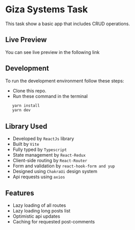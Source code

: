 # Giza Systems Task

This task show a basic app that includes CRUD operations.

## Live Preview
You can see live preview in the following link

## Development
To run the development environment follow these steps:
- Clone this repo.
- Run these command in the terminal
 ```bash
	yarn install
	yarn dev
```

## Library Used

- Developed by `ReactJs` library
- Built by `Vite`
- Fully typed by `Typescript`
- State management by `React-Redux`
- Client-side routing by `React-Router`
- Form and validation by `react-hook-form and yup`
- Designed using `ChakraUi` design system
- Api requests using `axios`

## Features
- Lazy loading of all routes
- Lazy loading long posts list
- Optimistic api updates
- Caching for requested post-comments